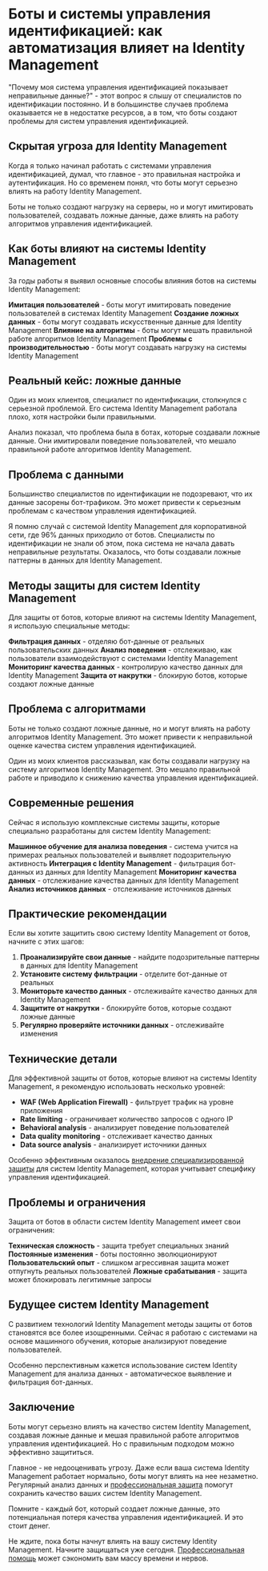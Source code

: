 # Боты и системы управления идентификацией: как автоматизация влияет на Identity Management

"Почему моя система управления идентификацией показывает неправильные данные?" - этот вопрос я слышу от специалистов по идентификации постоянно. И в большинстве случаев проблема оказывается не в недостатке ресурсов, а в том, что боты создают проблемы для систем управления идентификацией.

## Скрытая угроза для Identity Management

Когда я только начинал работать с системами управления идентификацией, думал, что главное - это правильная настройка и аутентификация. Но со временем понял, что боты могут серьезно влиять на работу Identity Management.

Боты не только создают нагрузку на серверы, но и могут имитировать пользователей, создавать ложные данные, даже влиять на работу алгоритмов управления идентификацией.

## Как боты влияют на системы Identity Management

За годы работы я выявил основные способы влияния ботов на системы Identity Management:

**Имитация пользователей** - боты могут имитировать поведение пользователей в системах Identity Management
**Создание ложных данных** - боты могут создавать искусственные данные для Identity Management
**Влияние на алгоритмы** - боты могут мешать правильной работе алгоритмов Identity Management
**Проблемы с производительностью** - боты могут создавать нагрузку на системы Identity Management

## Реальный кейс: ложные данные

Один из моих клиентов, специалист по идентификации, столкнулся с серьезной проблемой. Его система Identity Management работала плохо, хотя настройки были правильными.

Анализ показал, что проблема была в ботах, которые создавали ложные данные. Они имитировали поведение пользователей, что мешало правильной работе алгоритмов Identity Management.

## Проблема с данными

Большинство специалистов по идентификации не подозревают, что их данные засорены бот-трафиком. Это может привести к серьезным проблемам с качеством управления идентификацией.

Я помню случай с системой Identity Management для корпоративной сети, где 96% данных приходило от ботов. Специалисты по идентификации не знали об этом, пока система не начала давать неправильные результаты. Оказалось, что боты создавали ложные паттерны в данных для Identity Management.

## Методы защиты для систем Identity Management

Для защиты от ботов, которые влияют на системы Identity Management, я использую специальные методы:

**Фильтрация данных** - отделяю бот-данные от реальных пользовательских данных
**Анализ поведения** - отслеживаю, как пользователи взаимодействуют с системами Identity Management
**Мониторинг качества данных** - контролирую качество данных для Identity Management
**Защита от накрутки** - блокирую ботов, которые создают ложные данные

## Проблема с алгоритмами

Боты не только создают ложные данные, но и могут влиять на работу алгоритмов Identity Management. Это может привести к неправильной оценке качества систем управления идентификацией.

Один из моих клиентов рассказывал, как боты создавали нагрузку на систему алгоритмов Identity Management. Это мешало правильной работе и приводило к снижению качества управления идентификацией.

## Современные решения

Сейчас я использую комплексные системы защиты, которые специально разработаны для систем Identity Management:

**Машинное обучение для анализа поведения** - система учится на примерах реальных пользователей и выявляет подозрительную активность
**Интеграция с Identity Management** - фильтрация бот-данных из данных для Identity Management
**Мониторинг качества данных** - отслеживание качества данных для Identity Management
**Анализ источников данных** - отслеживание источников данных

## Практические рекомендации

Если вы хотите защитить свою систему Identity Management от ботов, начните с этих шагов:

1. **Проанализируйте свои данные** - найдите подозрительные паттерны в данных для Identity Management
2. **Установите систему фильтрации** - отделите бот-данные от реальных
3. **Мониторьте качество данных** - отслеживайте качество данных для Identity Management
4. **Защитите от накрутки** - блокируйте ботов, которые создают ложные данные
5. **Регулярно проверяйте источники данных** - отслеживайте изменения

## Технические детали

Для эффективной защиты от ботов, которые влияют на системы Identity Management, я рекомендую использовать несколько уровней:

- **WAF (Web Application Firewall)** - фильтрует трафик на уровне приложения
- **Rate limiting** - ограничивает количество запросов с одного IP
- **Behavioral analysis** - анализирует поведение пользователей
- **Data quality monitoring** - отслеживает качество данных
- **Data source analysis** - анализирует источники данных

Особенно эффективным оказалось [внедрение специализированной защиты](https://progaem.com/ustanovka-antibота-usluga-po-zashhite-ot-botов-vashih-sajtов-na-различных-cms-системах.html) для систем Identity Management, которая учитывает специфику управления идентификацией.

## Проблемы и ограничения

Защита от ботов в области систем Identity Management имеет свои ограничения:

**Техническая сложность** - защита требует специальных знаний
**Постоянные изменения** - боты постоянно эволюционируют
**Пользовательский опыт** - слишком агрессивная защита может отпугнуть реальных пользователей
**Ложные срабатывания** - защита может блокировать легитимные запросы

## Будущее систем Identity Management

С развитием технологий Identity Management методы защиты от ботов становятся все более изощренными. Сейчас я работаю с системами на основе машинного обучения, которые анализируют поведение пользователей.

Особенно перспективным кажется использование систем Identity Management для анализа данных - автоматическое выявление и фильтрация бот-данных.

## Заключение

Боты могут серьезно влиять на качество систем Identity Management, создавая ложные данные и мешая правильной работе алгоритмов управления идентификацией. Но с правильным подходом можно эффективно защититься.

Главное - не недооценивать угрозу. Даже если ваша система Identity Management работает нормально, боты могут влиять на нее незаметно. Регулярный анализ данных и [профессиональная защита](https://progaem.com/ustanovka-antibота-usluga-po-zashhite-ot-botов-vashih-sajtов-na-различных-cms-системах.html) помогут сохранить качество ваших систем Identity Management.

Помните - каждый бот, который создает ложные данные, это потенциальная потеря качества управления идентификацией. И это стоит денег.

Не ждите, пока боты начнут влиять на вашу систему Identity Management. Начните защищаться уже сегодня. [Профессиональная помощь](https://progaem.com/ustanovka-antibота-usluga-po-zashhite-ot-botов-vashih-sajtов-na-различных-cms-системах.html) может сэкономить вам массу времени и нервов.
